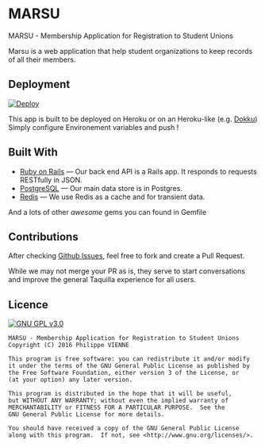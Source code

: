 # MARSU
MARSU - Membership Application for Registration to Student Unions

Marsu is a web application that help student organizations to keep records of all their 
members.

## Deployment

[![Deploy](https://www.herokucdn.com/deploy/button.png)](https://heroku.com/deploy)

This app is built to be deployed on Heroku or on an Heroku-like (e.g. [Dokku](https://github.com/dokku/dokku))
Simply configure Environement variables and push !

## Built With

- [Ruby on Rails](https://github.com/rails/rails) &mdash; Our back end API is a Rails app. It responds to requests RESTfully in JSON.
- [PostgreSQL](http://www.postgresql.org/) &mdash; Our main data store is in Postgres.
- [Redis](http://redis.io/) &mdash; We use Redis as a cache and for transient data.

And a lots of other *awesome* gems you can found in Gemfile

## Contributions

After checking [Github Issues](https://github.com/PhilippeGeek/marsu), feel free to fork and create a Pull Request.

While we may not merge your PR as is, they serve to start conversations and improve the general Taquilla 
experience for all users.

## Licence

[![GNU GPL v3.0](http://www.gnu.org/graphics/gplv3-127x51.png)](http://www.gnu.org/licenses/gpl.html)

```
MARSU - Membership Application for Registration to Student Unions
Copyright (C) 2016 Philippe VIENNE

This program is free software: you can redistribute it and/or modify
it under the terms of the GNU General Public License as published by
the Free Software Foundation, either version 3 of the License, or
(at your option) any later version.

This program is distributed in the hope that it will be useful,
but WITHOUT ANY WARRANTY; without even the implied warranty of
MERCHANTABILITY or FITNESS FOR A PARTICULAR PURPOSE.  See the
GNU General Public License for more details.

You should have received a copy of the GNU General Public License
along with this program.  If not, see <http://www.gnu.org/licenses/>.
```